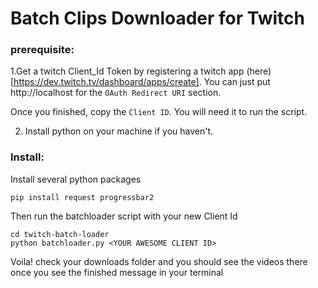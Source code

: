 # Batch Clips Downloader for Twitch

### prerequisite:
1.Get a twitch Client_Id Token by registering a twitch app (here)[https://dev.twitch.tv/dashboard/apps/create]. You can just put http://localhost for the `OAuth Redirect URI` section.

Once you finished, copy the `Client ID`. You will need it to run the script.

2. Install python on your machine if you haven't.

### Install:
Install several python packages
```
pip install request progressbar2
```

Then run the batchloader script with your new Client Id
```
cd twitch-batch-loader
python batchloader.py <YOUR AWESOME CLIENT ID>
```
Voila! check your downloads folder and you should see the videos there once you see the finished message in your terminal